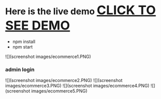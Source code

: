 # Here is the live demo <a href="https://rewanmuhamed1.github.io/react_redux_firebase_ecommerce/" style="font-size: 40px">CLICK TO SEE DEMO</a>
- npm install
- npm start

![](screenshot images/ecommerce1.PNG)

### admin login

![](screenshot images/ecommerce2.PNG)
![](screenshot images/ecommerce3.PNG)
![](screenshot images/ecommerce4.PNG)
![](screenshot images/ecommerce5.PNG)

